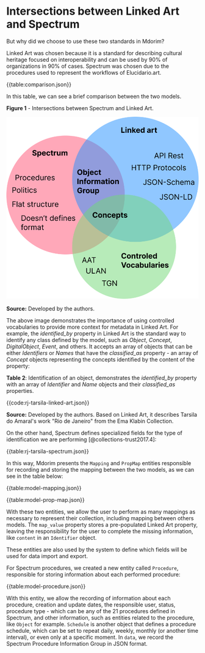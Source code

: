 # Intersections between Linked Art and Spectrum

But why did we choose to use these two standards in Mdorim?

Linked Art was chosen because it is a standard for describing cultural heritage focused on interoperability and can be used by 90% of organizations in 90% of cases. Spectrum was chosen due to the procedures used to represent the workflows of Elucidario.art.

{{table:comparison.json}}

In this table, we can see a brief comparison between the two models.

**Figure 1** - Intersections between Spectrum and Linked Art.

![intersections](intersections.png)

**Source:** Developed by the authors.

The above image demonstrates the importance of using controlled vocabularies to provide more context for metadata in Linked Art. For example, the _identified_by_ property in Linked Art is the standard way to identify any class defined by the model, such as _Object_, _Concept_, _DigitalObject_, _Event_, and others. It accepts an array of objects that can be either _Identifiers_ or _Names_ that have the _classified_as_ property - an array of _Concept_ objects representing the concepts identified by the content of the property:

**Table 2**: Identification of an object, demonstrates the _identified_by_ property with an array of _Identifier_ and _Name_ objects and their _classified_as_ properties.

{{code:rj-tarsila-linked-art.json}}

**Source:** Developed by the authors. Based on Linked Art, it describes Tarsila do Amaral's work "Rio de Janeiro" from the Ema Klabin Collection.

On the other hand, Spectrum defines specialized fields for the type of identification we are performing [@collections-trust2017.4]:

{{table:rj-tarsila-spectrum.json}}

In this way, Mdorim presents the `Mapping` and `PropMap` entities responsible for recording and storing the mapping between the two models, as we can see in the table below:

{{table:model-mapping.json}}

{{table:model-prop-map.json}}

With these two entities, we allow the user to perform as many mappings as necessary to represent their collection, including mapping between others models.
The `map_value` property stores a pre-populated Linked Art property, leaving the responsibility for the user to complete the missing information, like `content` in an `Identifier` object.

These entities are also used by the system to define which fields will be used for data import and export.

For Spectrum procedures, we created a new entity called `Procedure`, responsible for storing information about each performed procedure:

{{table:model-procedure.json}}

With this entity, we allow the recording of information about each procedure, creation and update dates, the responsible user, status, procedure type - which can be any of the 21 procedures defined in Spectrum, and other information, such as entities related to the procedure, like `Object` for example. `Schedule` is another object that defines a procedure schedule, which can be set to repeat daily, weekly, monthly (or another time interval), or even only at a specific moment. In `data`, we record the Spectrum Procedure Information Group in JSON format.
